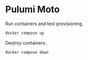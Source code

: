 Pulumi Moto
========================================

Run containers and test provisioning.

```bash
docker compose up
```

Destroy containers.

```bash
docker compose down
```

